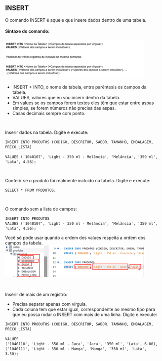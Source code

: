 ## INSERT
O comando INSERT é aquele que insere dados dentro de uma tabela. 

#### Sintaxe do comando:
<img src="./images/insert.png" width="450" ><br>

- INSERT + INTO, o nome da tabela, entre parêntesis os campos da tabela.
- VALUES, valores que eu vou inserir dentro da tabela.
- Em values se os campos forem textos eles têm que estar entre aspas simples, se forem números não precisa das aspas.
- Casas decimais sempre com ponto.

<br>

Inserir dados na tabela. Digite e execute:

```
INSERT INTO PRODUTOS (CODIGO, DESCRITOR, SABOR, TAMANHO, EMBALAGEM, PRECO_LISTA)

VALUES ('1040107', 'Light - 350 ml - Melância', 'Melância', '350 ml', 'Lata', 4.56);
```
<br>

Conferir se o produto foi realmente incluido na tabela. Digite e execute:
```
SELECT * FROM PRODUTOS;
```
<br>

O comando sem a lista de campos: 
```
INSERT INTO PRODUTOS 
VALUES ('1040107', 'Light - 350 ml - Melância', 'Melância', '350 ml', 'Lata', 4.56);
```
Você só pode usar quando a ordem dos values respeita a ordem dos campos da tabela.<br>
<img src="./images/comando.png" width="450" >

<br>

Inserir de mais de um registro:
- Precisa separar apenas com vírgula.
- Cada coluna tem que estar igual, correspondente ao mesmo tipo para que eu possa rodar o INSERT com mais de uma linha.
Digite e execute:
```
INSERT INTO PRODUTOS (CODIGO, DESCRITOR, SABOR, TAMANHO, EMBALAGEM, PRECO_LISTA)

VALUES 
('1040110', 'Light - 350 ml - Jaca', 'Jaca', '350 ml', 'Lata', 6.00),
('1040111', 'Light - 350 ml - Manga', 'Manga', '350 ml', 'Lata', 3.50);
```
